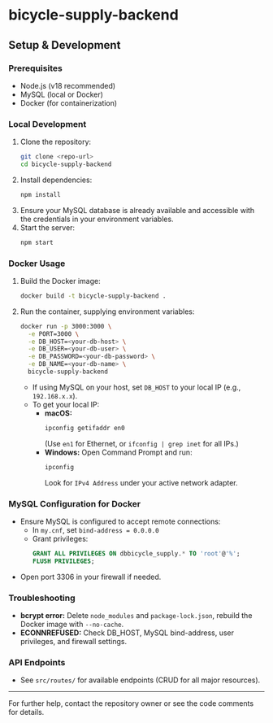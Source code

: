 # bicycle-supply-backend

## Setup & Development

### Prerequisites
- Node.js (v18 recommended)
- MySQL (local or Docker)
- Docker (for containerization)

### Local Development
1. Clone the repository:
   ```sh
   git clone <repo-url>
   cd bicycle-supply-backend
   ```
2. Install dependencies:
   ```sh
   npm install
   ```
3. Ensure your MySQL database is already available and accessible with the credentials in your environment variables.
4. Start the server:
   ```sh
   npm start
   ```

### Docker Usage
1. Build the Docker image:
   ```sh
   docker build -t bicycle-supply-backend .
   ```
2. Run the container, supplying environment variables:
   ```sh
   docker run -p 3000:3000 \
     -e PORT=3000 \
     -e DB_HOST=<your-db-host> \
     -e DB_USER=<your-db-user> \
     -e DB_PASSWORD=<your-db-password> \
     -e DB_NAME=<your-db-name> \
     bicycle-supply-backend
   ```
   - If using MySQL on your host, set `DB_HOST` to your local IP (e.g., `192.168.x.x`).
   - To get your local IP:
     - **macOS:**
       ```sh
       ipconfig getifaddr en0
       ```
       (Use `en1` for Ethernet, or `ifconfig | grep inet` for all IPs.)
     - **Windows:**
       Open Command Prompt and run:
       ```bat
       ipconfig
       ```
       Look for `IPv4 Address` under your active network adapter.

### MySQL Configuration for Docker
- Ensure MySQL is configured to accept remote connections:
  - In `my.cnf`, set `bind-address = 0.0.0.0`
  - Grant privileges:
    ```sql
    GRANT ALL PRIVILEGES ON dbbicycle_supply.* TO 'root'@'%';
    FLUSH PRIVILEGES;
    ```
- Open port 3306 in your firewall if needed.

### Troubleshooting
- **bcrypt error:** Delete `node_modules` and `package-lock.json`, rebuild the Docker image with `--no-cache`.
- **ECONNREFUSED:** Check DB_HOST, MySQL bind-address, user privileges, and firewall settings.

### API Endpoints
- See `src/routes/` for available endpoints (CRUD for all major resources).

---
For further help, contact the repository owner or see the code comments for details.